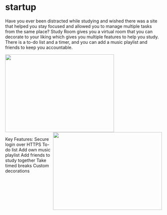 # startup

Have you ever been distracted while studying and wished there was a site that helped you stay focused and allowed you to manage multiple tasks from the same place? Study Room gives you a virtual room that you can decorate to your liking which gives you multiple features to help you study. There is a to-do list and a timer, and you can add a music playlist and friends to keep you accountable.

<img src="https://user-images.githubusercontent.com/40433574/216184122-539ad270-98b3-41f6-b913-369976c68c6c.PNG" width="350" height="250">

<img src="https://user-images.githubusercontent.com/40433574/216184136-420f4b89-0c51-4729-bb92-129cbf18c49e.PNG" width="350" height="250" align="right">


Key Features:
Secure login over HTTPS
To-do list
Add own music playlist
Add friends to study together
Take timed breaks
Custom decorations
